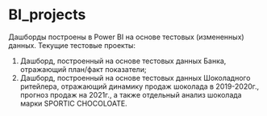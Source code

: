 # BI_projects
Дашборды построены в Power BI на основе тестовых (измененных) данных.
Текущие тестовые проекты:
1. Дашборд, построенный на основе тестовых данных Банка, отражающий план/факт показатели;
2. Дашборд, построенный на основе тестовых данных Шоколадного ритейлера, отражающий динамику продаж шоколада в 2019-2020г., прогноз продаж на 2021г., а также отдельный анализ шоколада марки SPORTIC CHOCOLOATE.
